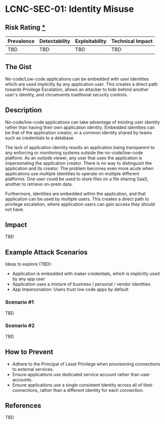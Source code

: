 # LCNC-SEC-01: Identity Misuse

## Risk Rating [*](https://owasp.org/www-project-top-ten/2017/Note_About_Risks)

| Prevalence | Detectability | Exploitability | Technical Impact |
| --- | --- | --- | --- |
| TBD | TBD | TBD | TBD |

## The Gist

No-code/Low-code applications can be embedded with user identities which are used implicitly by any application user. 
This creates a direct path towards Privilege Escalation, allows an attacker to hide behind another user's identity, and circumvents traditional security controls.

## Description

No-code/low-code applications can take advantage of existing user identity rather than having their own application identity.
Embedded identities can be that of the application creator, or a common identity shared by teams such as credentials to a database.

The lack of application identity results an application being transparent to any enforcing or monitoring systems outside the no-code/low-code platform.
As an outside viewer, any user that uses the application is impersonating the application creator.
There is no way to distinguish the application and its creator.
The problem becomes even more acute when applications use multiple identities to operate on multiple different platforms.
One user could be used to store files on a file sharing SaaS, another to retrieve on-prem data.

Furthermore, identities are embedded within the application, and that application can be used by multiple users.
This creates a direct path to privilege escalation, where application users can gain access they should not have.

## Impact

TBD

## Example Attack Scenarios

Ideas to explore (TBD):
- Application is embedded with maker credentials, which is implicitly used by any app user
- Application uses a mixture of business / personal / vendor identities
- App Impersonation: Users trust low code apps by default

### Scenario #1

TBD

### Scenario #2

TBD

## How to Prevent

- Adhere to the Principal of Least Privilege when provisioning connections to external services.
- Ensure applications use dedicated service account rather than user accounts.
- Ensure applications use a single consistent identity across all of their connections, rather than a different identity for each connection. 

## References

TBD